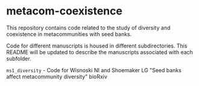# metacom-coexistence

This repository contains code related to the study of diversity and coexistence in metacommunities with seed banks. 

Code for different manuscripts is housed in different subdirectories. This README will be updated to describe the manuscripts associated with each subfolder. 

`ms1_diversity` - Code for Wisnoski NI and Shoemaker LG "Seed banks affect metacommunity diversity" bioRxiv

